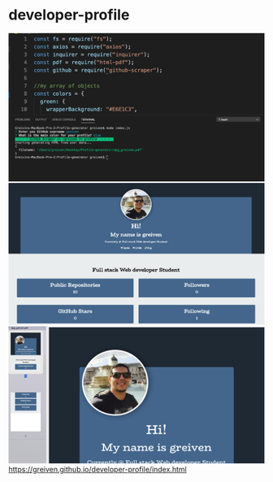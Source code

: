 # developer-profile
![node](./assets/screenshot1.PNG)
![live](./assets/screenshot2.PNG)
![PDF](./assets/screenshot3.PNG)
 https://greiven.github.io/developer-profile/index.html

